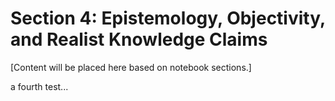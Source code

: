 # Section 4: Epistemology, Objectivity, and Realist Knowledge Claims

[Content will be placed here based on notebook sections.]

a fourth test...
